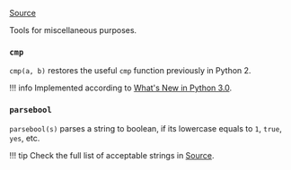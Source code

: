 [Source](https://github.com/chuanconggao/extratools/blob/master/extratools/misctools.py)

Tools for miscellaneous purposes.

### `cmp`

`cmp(a, b)` restores the useful `cmp` function previously in Python 2.

!!! info
    Implemented according to [What's New in Python 3.0](https://docs.python.org/3.0/whatsnew/3.0.html#ordering-comparisons).

### `parsebool`

`parsebool(s)` parses a string to boolean, if its lowercase equals to `1`, `true`, `yes`, etc.

!!! tip
    Check the full list of acceptable strings in [Source](https://github.com/chuanconggao/extratools/blob/master/extratools/misctools.py).
